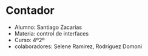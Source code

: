 # Contador
* Alumno: Santiago Zacarias
* Materia: control de interfaces 
* Curso: 4º2º
* colaboradores: Selene Ramirez, Rodríguez Domoni
